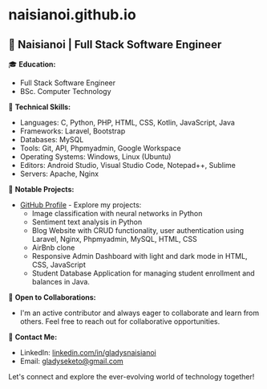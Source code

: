 # naisianoi.github.io

## 👋 Naisianoi | Full Stack Software Engineer

🎓 **Education:** 
- Full Stack Software Engineer
- BSc. Computer Technology 
  
🚀 **Technical Skills:**
- Languages: C, Python, PHP, HTML, CSS, Kotlin, JavaScript, Java
- Frameworks: Laravel, Bootstrap
- Databases: MySQL
- Tools: Git, API, Phpmyadmin, Google Workspace
- Operating Systems: Windows, Linux (Ubuntu)
- Editors: Android Studio, Visual Studio Code, Notepad++, Sublime
- Servers: Apache, Nginx

📝 **Notable Projects:**
- [GitHub Profile](https://github.com/Naisianoi) - Explore my projects:
  - Image classification with neural networks in Python
  - Sentiment text analysis in Python
  - Blog Website with CRUD functionality, user authentication using Laravel, Nginx, Phpmyadmin, MySQL, HTML, CSS
  - AirBnb clone
  - Responsive Admin Dashboard with light and dark mode in HTML, CSS, JavaScript
  - Student Database Application for managing student enrollment and balances in Java.

💼 **Open to Collaborations:**
- I'm an active contributor and always eager to collaborate and learn from others. Feel free to reach out for collaborative opportunities.

📧 **Contact Me:**
- LinkedIn: [linkedin.com/in/gladysnaisianoi](https://linkedin.com/in/gladysnaisianoi)
- Email: [gladyseketo@gmail.com](mailto:gladyseketo@gmail.com)

Let's connect and explore the ever-evolving world of technology together!
